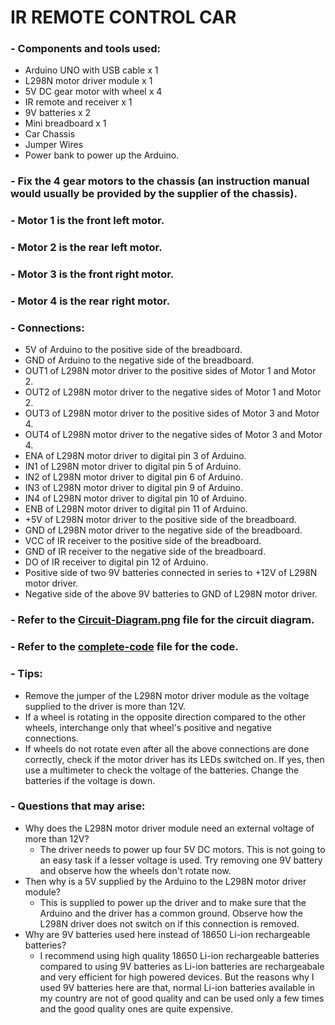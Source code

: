 # IR REMOTE CONTROL CAR


### - Components and tools used:
  * Arduino UNO with USB cable x 1
  * L298N motor driver module x 1
  * 5V DC gear motor with wheel x 4
  * IR remote and receiver x 1
  * 9V batteries x 2
  * Mini breadboard x 1
  * Car Chassis
  * Jumper Wires
  * Power bank to power up the Arduino.


### - Fix the 4 gear motors to the chassis (an instruction manual would usually be provided by the supplier of the chassis).
### - Motor 1 is the front left motor.
### - Motor 2 is the rear left motor.
### - Motor 3 is the front right motor.
### - Motor 4 is the rear right motor.


### - Connections:
  * 5V of Arduino to the positive side of the breadboard.
  * GND of Arduino to the negative side of the breadboard.
  * OUT1 of L298N motor driver to the positive sides of Motor 1 and Motor 2.
  * OUT2 of L298N motor driver to the negative sides of Motor 1 and Motor 2.
  * OUT3 of L298N motor driver to the positive sides of Motor 3 and Motor 4.
  * OUT4 of L298N motor driver to the negative sides of Motor 3 and Motor 4. 
  * ENA of L298N motor driver to digital pin 3 of Arduino.
  * IN1 of L298N motor driver to digital pin 5 of Arduino.
  * IN2 of L298N motor driver to digital pin 6 of Arduino.
  * IN3 of L298N motor driver to digital pin 9 of Arduino.
  * IN4 of L298N motor driver to digital pin 10 of Arduino.
  * ENB of L298N motor driver to digital pin 11 of Arduino.
  * +5V of L298N motor driver to the positive side of the breadboard.
  * GND of L298N motor driver to the negative side of the breadboard.
  * VCC of IR receiver to the positive side of the breadboard.
  * GND of IR receiver to the negative side of the breadboard.
  * DO of IR receiver to digital pin 12 of Arduino.
  * Positive side of two 9V batteries connected in series to +12V of L298N motor driver.
  * Negative side of the above 9V batteries to GND of L298N motor driver.

### - Refer to the [Circuit-Diagram.png](https://github.com/nazeehanimnaz/irremote-control-car/blob/main/Circuit-Diagram.png) file for the circuit diagram.
### - Refer to the [complete-code](https://github.com/nazeehanimnaz/irremote-control-car/blob/main/complete-code) file for the code.
 
### - Tips:
  * Remove the jumper of the L298N motor driver module as the voltage supplied to the driver is more than 12V.
  * If a wheel is rotating in the opposite direction compared to the other wheels, interchange only that wheel's positive and negative connections.
  * If wheels do not rotate even after all the above connections are done correctly, check if the motor driver has its LEDs switched on. If yes, then use a multimeter to check the voltage of the batteries. Change the batteries if the voltage is down.
 

### - Questions that may arise:
  * Why does the L298N motor driver module need an external voltage of more than 12V?
    * The driver needs to power up four 5V DC motors. This is not going to an easy task if a lesser voltage is used. Try removing one 9V battery and observe how the wheels don't rotate now.
  * Then why is a 5V supplied by the Arduino to the L298N motor driver module?
    * This is supplied to power up the driver and to make sure that the Arduino and the driver has a common ground. Observe how the L298N driver does not switch on if this connection is removed.
  * Why are 9V batteries used here instead of 18650 Li-ion rechargeable batteries?
    * I recommend using high quality 18650 Li-ion rechargeable batteries compared to using 9V batteries as Li-ion batteries are rechargeabale and very efficient for high powered devices. But the reasons why I used 9V batteries here are that, normal Li-ion batteries available in my country are not of good quality and can be used only a few times and the good quality ones are quite expensive.
